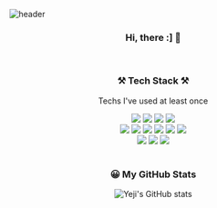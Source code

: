 ![header](https://capsule-render.vercel.app/api?type=waving&color=gradient&height=200&section=header&text=yejiiha&fontSize=70&fontAlignY=40)

<div align="center">

### Hi, there :] 👋

<br />

### ⚒️ Tech Stack ⚒️

<div align='center'>
<p>Techs I've used at least once</p>

  <img src="https://img.shields.io/badge/HTML5-E34F26?style=flat-square&logo=HTML5&logoColor=white"/>
  <img src="https://img.shields.io/badge/JavaScript-F7DF1E?style=flat-square&logo=JavaScript&logoColor=white"/>
   <img src="https://img.shields.io/badge/TypeScript-3178C6?style=flat-square&logo=TypeScript&logoColor=white"/>
   <img src="https://img.shields.io/badge/Python-3776AB?style=flat-square&logo=Python&logoColor=white"/>
  
  
  
  <br />
  
  <img src="https://img.shields.io/badge/React-61DAFB?style=flat-square&logo=React&logoColor=white"/>
  <img src="https://img.shields.io/badge/React%20Native-0088CC?style=flat-square&logo=React&logoColor=white"/>
  <img src="https://img.shields.io/badge/Next.js-000000?style=flat-square&logo=Next.js&logoColor=white"/>
  <img src="https://img.shields.io/badge/GraphQL-E434AA?style=flat-square&logo=GraphQL&logoColor=white"/>
    <img src="https://img.shields.io/badge/Apollo%20GraphQL-311C87?style=flat-square&logo=Apollo%20GraphQL&logoColor=white"/>
   <img src="https://img.shields.io/badge/Node.js-339933?style=flat-square&logo=Node.js&logoColor=white"/>
   
  
  <br />
  
   <img src="https://img.shields.io/badge/CSS3-1572B6?style=flat-square&logo=CSS3&logoColor=white"/>
  <img src="https://img.shields.io/badge/Styled%20Components-DB7093?style=flat-square&logo=styled-components&logoColor=white"/>
  <img src="https://img.shields.io/badge/Tailwind%20CSS-06B6D4?style=flat-square&logo=TailwindCSS&logoColor=white"/>
  
  
  
  
</div>

<br />

### 😀 My GitHub Stats

![Yeji's GitHub stats](https://github-readme-stats.vercel.app/api?username=yejiiha&show_icons=true)

</div>
